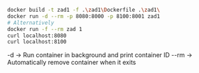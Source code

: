 ```bash
docker build -t zad1 -f .\zad1\Dockerfile .\zad1\
docker run -d --rm -p 8080:8000 -p 8100:8001 zad1
# Alternatively
docker run -f --rm zad 1
curl localhost:8080
curl localhost:8100
```
-d -> Run container in background and print container ID
--rm -> Automatically remove container when it exits